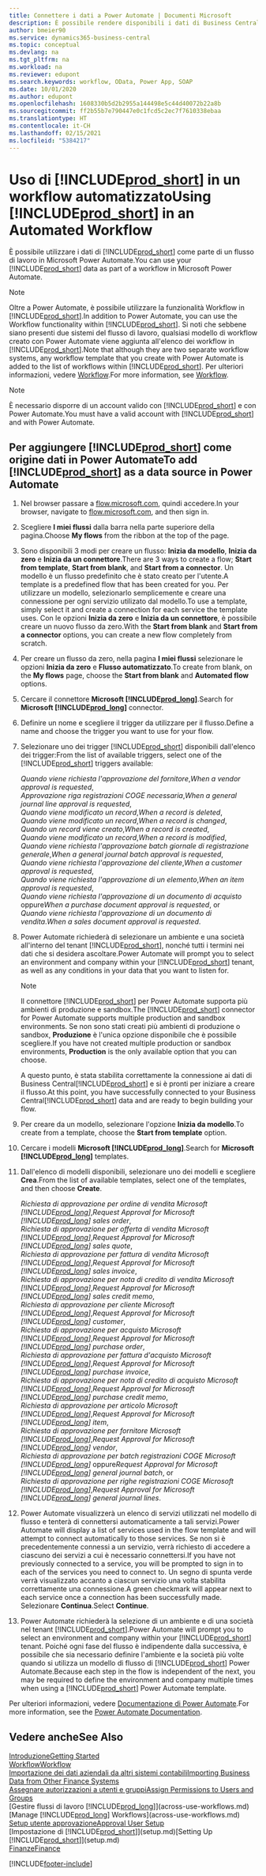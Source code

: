 ```yaml
---
title: Connettere i dati a Power Automate | Documenti Microsoft
description: È possibile rendere disponibili i dati di Business Central come origine dati e specificare un URL OData dei service Web per creare un workflow automatizzato.
author: bmeier90
ms.service: dynamics365-business-central
ms.topic: conceptual
ms.devlang: na
ms.tgt_pltfrm: na
ms.workload: na
ms.reviewer: edupont
ms.search.keywords: workflow, OData, Power App, SOAP
ms.date: 10/01/2020
ms.author: edupont
ms.openlocfilehash: 1608330b5d2b2955a144498e5c44d40072b22a8b
ms.sourcegitcommit: ff2b55b7e790447e0c1fcd5c2ec7f7610338ebaa
ms.translationtype: HT
ms.contentlocale: it-CH
ms.lasthandoff: 02/15/2021
ms.locfileid: "5384217"
---
```

# <a name="using-prod_short-in-an-automated-workflow"></a><span data-ttu-id="bfd76-103">Uso di [!INCLUDE[prod_short](includes/prod_short.md)] in un workflow automatizzato</span><span class="sxs-lookup"><span data-stu-id="bfd76-103">Using [!INCLUDE[prod_short](includes/prod_short.md)] in an Automated Workflow</span></span>

<span data-ttu-id="bfd76-104">È possibile utilizzare i dati di [!INCLUDE[prod_short](includes/prod_short.md)] come parte di un flusso di lavoro in Microsoft Power Automate.</span><span class="sxs-lookup"><span data-stu-id="bfd76-104">You can use your [!INCLUDE[prod_short](includes/prod_short.md)] data as part of a workflow in Microsoft Power Automate.</span></span>

> [!NOTE]
> <span data-ttu-id="bfd76-105">Oltre a Power Automate, è possibile utilizzare la funzionalità Workflow in [!INCLUDE[prod_short](includes/prod_short.md)].</span><span class="sxs-lookup"><span data-stu-id="bfd76-105">In addition to Power Automate, you can use the Workflow functionality within [!INCLUDE[prod_short](includes/prod_short.md)].</span></span> <span data-ttu-id="bfd76-106">Si noti che sebbene siano presenti due sistemi del flusso di lavoro, qualsiasi modello di workflow creato con Power Automate viene aggiunta all'elenco dei workflow in [!INCLUDE[prod_short](includes/prod_short.md)].</span><span class="sxs-lookup"><span data-stu-id="bfd76-106">Note that although they are two separate workflow systems, any workflow template that you create with Power Automate is added to the list of workflows  within [!INCLUDE[prod_short](includes/prod_short.md)].</span></span> <span data-ttu-id="bfd76-107">Per ulteriori informazioni, vedere [Workflow](across-workflow.md).</span><span class="sxs-lookup"><span data-stu-id="bfd76-107">For more information, see [Workflow](across-workflow.md).</span></span>  

> [!NOTE]  
> <span data-ttu-id="bfd76-108">È necessario disporre di un account valido con [!INCLUDE[prod_short](includes/prod_short.md)] e con Power Automate.</span><span class="sxs-lookup"><span data-stu-id="bfd76-108">You must have a valid account with [!INCLUDE[prod_short](includes/prod_short.md)] and with Power Automate.</span></span>  

## <a name="to-add-prod_short-as-a-data-source-in-power-automate"></a><span data-ttu-id="bfd76-109">Per aggiungere [!INCLUDE[prod_short](includes/prod_short.md)] come origine dati in Power Automate</span><span class="sxs-lookup"><span data-stu-id="bfd76-109">To add [!INCLUDE[prod_short](includes/prod_short.md)] as a data source in Power Automate</span></span>

1. <span data-ttu-id="bfd76-110">Nel browser passare a [flow.microsoft.com](https://flow.microsoft.com), quindi accedere.</span><span class="sxs-lookup"><span data-stu-id="bfd76-110">In your browser, navigate to [flow.microsoft.com](https://flow.microsoft.com), and then sign in.</span></span>
2. <span data-ttu-id="bfd76-111">Scegliere **I miei flussi** dalla barra nella parte superiore della pagina.</span><span class="sxs-lookup"><span data-stu-id="bfd76-111">Choose **My flows** from the ribbon at the top of the page.</span></span>
3. <span data-ttu-id="bfd76-112">Sono disponibili 3 modi per creare un flusso: **Inizia da modello**, **Inizia da zero** e **Inizia da un connettore**.</span><span class="sxs-lookup"><span data-stu-id="bfd76-112">There are 3 ways to create a flow; **Start from template**, **Start from blank**, and **Start from a connector**.</span></span> <span data-ttu-id="bfd76-113">Un modello è un flusso predefinito che è stato creato per l'utente.</span><span class="sxs-lookup"><span data-stu-id="bfd76-113">A template is a predefined flow that has been created for you.</span></span> <span data-ttu-id="bfd76-114">Per utilizzare un modello, selezionarlo semplicemente e creare una connessione per ogni servizio utilizato dal modello.</span><span class="sxs-lookup"><span data-stu-id="bfd76-114">To use a template, simply select it and create a connection for each service the template uses.</span></span> <span data-ttu-id="bfd76-115">Con le opzioni **Inizia da zero** e **Inizia da un connettore**, è possibile creare un nuovo flusso da zero.</span><span class="sxs-lookup"><span data-stu-id="bfd76-115">With the **Start from blank** and **Start from a connector** options, you can create a new flow completely from scratch.</span></span>
4. <span data-ttu-id="bfd76-116">Per creare un flusso da zero, nella pagina **I miei flussi** selezionare le opzioni **Inizia da zero** e **Flusso automatizzato**.</span><span class="sxs-lookup"><span data-stu-id="bfd76-116">To create from blank, on the **My flows** page, choose the **Start from blank** and **Automated flow** options.</span></span>
5. <span data-ttu-id="bfd76-117">Cercare il connettore **Microsoft [!INCLUDE[prod_long](includes/prod_long.md)]**.</span><span class="sxs-lookup"><span data-stu-id="bfd76-117">Search for **Microsoft [!INCLUDE[prod_long](includes/prod_long.md)]** connector.</span></span>
6. <span data-ttu-id="bfd76-118">Definire un nome e scegliere il trigger da utilizzare per il flusso.</span><span class="sxs-lookup"><span data-stu-id="bfd76-118">Define a name and choose the trigger you want to use for your flow.</span></span>
7. <span data-ttu-id="bfd76-119">Selezionare uno dei trigger [!INCLUDE[prod_short](includes/prod_short.md)] disponibili dall'elenco dei trigger:</span><span class="sxs-lookup"><span data-stu-id="bfd76-119">From the list of available triggers, select one of the [!INCLUDE[prod_short](includes/prod_short.md)] triggers available:</span></span>  

    <span data-ttu-id="bfd76-120">*Quando viene richiesta l'approvazione del fornitore*,</span><span class="sxs-lookup"><span data-stu-id="bfd76-120">*When a vendor approval is requested*,</span></span>  
    <span data-ttu-id="bfd76-121">*Approvazione riga registrazioni COGE necessaria*,</span><span class="sxs-lookup"><span data-stu-id="bfd76-121">*When a general journal line approval is requested*,</span></span>  
    <span data-ttu-id="bfd76-122">*Quando viene modificato un record*,</span><span class="sxs-lookup"><span data-stu-id="bfd76-122">*When a record is deleted*,</span></span>  
    <span data-ttu-id="bfd76-123">*Quando viene modificato un record*,</span><span class="sxs-lookup"><span data-stu-id="bfd76-123">*When a record is changed*,</span></span>  
    <span data-ttu-id="bfd76-124">*Quando un record viene creato*,</span><span class="sxs-lookup"><span data-stu-id="bfd76-124">*When a record is created*,</span></span>  
    <span data-ttu-id="bfd76-125">*Quando viene modificato un record*,</span><span class="sxs-lookup"><span data-stu-id="bfd76-125">*When a record is modified*,</span></span>  
    <span data-ttu-id="bfd76-126">*Quando viene richiesta l'approvazione batch giornale di registrazione generale*,</span><span class="sxs-lookup"><span data-stu-id="bfd76-126">*When a general journal batch approval is requested*,</span></span>  
    <span data-ttu-id="bfd76-127">*Quando viene richiesta l'approvazione del cliente*,</span><span class="sxs-lookup"><span data-stu-id="bfd76-127">*When a customer approval is requested*,</span></span>  
    <span data-ttu-id="bfd76-128">*Quando viene richiesta l'approvazione di un elemento*,</span><span class="sxs-lookup"><span data-stu-id="bfd76-128">*When an item approval is requested*,</span></span>  
    <span data-ttu-id="bfd76-129">*Quando viene richiesta l'approvazione di un documento di acquisto* oppure</span><span class="sxs-lookup"><span data-stu-id="bfd76-129">*When a purchase document approval is requested*, or</span></span>  
    <span data-ttu-id="bfd76-130">*Quando viene richiesta l'approvazione di un documento di vendita*.</span><span class="sxs-lookup"><span data-stu-id="bfd76-130">*When a sales document approval is requested*.</span></span>

8. <span data-ttu-id="bfd76-131">Power Automate richiederà di selezionare un ambiente e una società all'interno del tenant [!INCLUDE[prod_short](includes/prod_short.md)], nonché tutti i termini nei dati che si desidera ascoltare.</span><span class="sxs-lookup"><span data-stu-id="bfd76-131">Power Automate will prompt you to select an environment and company within your [!INCLUDE[prod_short](includes/prod_short.md)] tenant, as well as any conditions in your data that you want to listen for.</span></span>

    > [!NOTE]
    > <span data-ttu-id="bfd76-132">Il connettore [!INCLUDE[prod_short](includes/prod_short.md)] per Power Automate supporta più ambienti di produzione e sandbox.</span><span class="sxs-lookup"><span data-stu-id="bfd76-132">The [!INCLUDE[prod_short](includes/prod_short.md)] connector for Power Automate supports multiple production and sandbox environments.</span></span> <span data-ttu-id="bfd76-133">Se non sono stati creati più ambienti di produzione o sandbox, **Produzione** è l'unica opzione disponibile che è possibile scegliere.</span><span class="sxs-lookup"><span data-stu-id="bfd76-133">If you have not created multiple production or sandbox environments, **Production** is the only available option that you can choose.</span></span>  

    <span data-ttu-id="bfd76-134">A questo punto, è stata stabilita correttamente la connessione ai dati di Business Central[!INCLUDE[prod_short](includes/prod_short.md)] e si è pronti per iniziare a creare il flusso.</span><span class="sxs-lookup"><span data-stu-id="bfd76-134">At this point, you have successfully connected to your Business Central[!INCLUDE[prod_short](includes/prod_short.md)] data and are ready to begin building your flow.</span></span>

9. <span data-ttu-id="bfd76-135">Per creare da un modello, selezionare l'opzione **Inizia da modello**.</span><span class="sxs-lookup"><span data-stu-id="bfd76-135">To create from a template, choose the **Start from template** option.</span></span>
10. <span data-ttu-id="bfd76-136">Cercare i modelli **Microsoft [!INCLUDE[prod_long](includes/prod_long.md)]**.</span><span class="sxs-lookup"><span data-stu-id="bfd76-136">Search for **Microsoft [!INCLUDE[prod_long](includes/prod_long.md)]** templates.</span></span>
11. <span data-ttu-id="bfd76-137">Dall'elenco di modelli disponibili, selezionare uno dei modelli e scegliere **Crea**.</span><span class="sxs-lookup"><span data-stu-id="bfd76-137">From the list of available templates, select one of the templates, and then choose **Create**.</span></span>  

    <span data-ttu-id="bfd76-138">*Richiesta di approvazione per ordine di vendita Microsoft [!INCLUDE[prod_long](includes/prod_long.md)]*,</span><span class="sxs-lookup"><span data-stu-id="bfd76-138">*Request Approval for Microsoft [!INCLUDE[prod_long](includes/prod_long.md)] sales order*,</span></span>  
    <span data-ttu-id="bfd76-139">*Richiesta di approvazione per offerta di vendita Microsoft [!INCLUDE[prod_long](includes/prod_long.md)]*,</span><span class="sxs-lookup"><span data-stu-id="bfd76-139">*Request Approval for Microsoft [!INCLUDE[prod_long](includes/prod_long.md)] sales quote*,</span></span>  
    <span data-ttu-id="bfd76-140">*Richiesta di approvazione per fattura di vendita Microsoft [!INCLUDE[prod_long](includes/prod_long.md)]*,</span><span class="sxs-lookup"><span data-stu-id="bfd76-140">*Request Approval for Microsoft [!INCLUDE[prod_long](includes/prod_long.md)] sales invoice*,</span></span>  
    <span data-ttu-id="bfd76-141">*Richiesta di approvazione per nota di credito di vendita Microsoft [!INCLUDE[prod_long](includes/prod_long.md)]*,</span><span class="sxs-lookup"><span data-stu-id="bfd76-141">*Request Approval for Microsoft [!INCLUDE[prod_long](includes/prod_long.md)] sales credit memo*,</span></span>  
    <span data-ttu-id="bfd76-142">*Richiesta di approvazione per cliente Microsoft [!INCLUDE[prod_long](includes/prod_long.md)]*,</span><span class="sxs-lookup"><span data-stu-id="bfd76-142">*Request Approval for Microsoft [!INCLUDE[prod_long](includes/prod_long.md)] customer*,</span></span>  
    <span data-ttu-id="bfd76-143">*Richiesta di approvazione per acquisto Microsoft [!INCLUDE[prod_long](includes/prod_long.md)]*,</span><span class="sxs-lookup"><span data-stu-id="bfd76-143">*Request Approval for Microsoft [!INCLUDE[prod_long](includes/prod_long.md)] purchase order*,</span></span>  
    <span data-ttu-id="bfd76-144">*Richiesta di approvazione per fattura d'acquisto Microsoft [!INCLUDE[prod_long](includes/prod_long.md)]*,</span><span class="sxs-lookup"><span data-stu-id="bfd76-144">*Request Approval for Microsoft [!INCLUDE[prod_long](includes/prod_long.md)] purchase invoice*,</span></span>  
    <span data-ttu-id="bfd76-145">*Richiesta di approvazione per nota di credito di acquisto Microsoft [!INCLUDE[prod_long](includes/prod_long.md)]*,</span><span class="sxs-lookup"><span data-stu-id="bfd76-145">*Request Approval for Microsoft [!INCLUDE[prod_long](includes/prod_long.md)] purchase credit memo*,</span></span>  
    <span data-ttu-id="bfd76-146">*Richiesta di approvazione per articolo Microsoft [!INCLUDE[prod_long](includes/prod_long.md)]*,</span><span class="sxs-lookup"><span data-stu-id="bfd76-146">*Request Approval for Microsoft [!INCLUDE[prod_long](includes/prod_long.md)] item*,</span></span>  
    <span data-ttu-id="bfd76-147">*Richiesta di approvazione per fornitore Microsoft [!INCLUDE[prod_long](includes/prod_long.md)]*,</span><span class="sxs-lookup"><span data-stu-id="bfd76-147">*Request Approval for Microsoft [!INCLUDE[prod_long](includes/prod_long.md)] vendor*,</span></span>  
    <span data-ttu-id="bfd76-148">*Richiesta di approvazione per batch registrazioni COGE Microsoft [!INCLUDE[prod_long](includes/prod_long.md)]* oppure</span><span class="sxs-lookup"><span data-stu-id="bfd76-148">*Request Approval for Microsoft [!INCLUDE[prod_long](includes/prod_long.md)] general journal batch*, or</span></span>    
    <span data-ttu-id="bfd76-149">*Richiesta di approvazione per righe registrazioni COGE Microsoft [!INCLUDE[prod_long](includes/prod_long.md)]*,</span><span class="sxs-lookup"><span data-stu-id="bfd76-149">*Request Approval for Microsoft [!INCLUDE[prod_long](includes/prod_long.md)] general journal lines*.</span></span>  
12. <span data-ttu-id="bfd76-150">Power Automate visualizzerà un elenco di servizi utilizzati nel modello di flusso e tenterà di connettersi automaticamente a tali servizi.</span><span class="sxs-lookup"><span data-stu-id="bfd76-150">Power Automate will display a list of services used in the flow template and will attempt to connect automatically to those services.</span></span> <span data-ttu-id="bfd76-151">Se non si è precedentemente connessi a un servizio, verrà richiesto di accedere a ciascuno dei servizi a cui è necessario connettersi.</span><span class="sxs-lookup"><span data-stu-id="bfd76-151">If you have not previously connected to a service, you will be prompted to sign in to each of the services you need to connect to.</span></span> <span data-ttu-id="bfd76-152">Un segno di spunta verde verrà visualizzato accanto a ciascun servizio una volta stabilita correttamente una connessione.</span><span class="sxs-lookup"><span data-stu-id="bfd76-152">A green checkmark will appear next to each service once a connection has been successfully made.</span></span> <span data-ttu-id="bfd76-153">Selezionare **Continua**.</span><span class="sxs-lookup"><span data-stu-id="bfd76-153">Select **Continue**.</span></span>
13. <span data-ttu-id="bfd76-154">Power Automate richiederà la selezione di un ambiente e di una società nel tenant [!INCLUDE[prod_short](includes/prod_short.md)].</span><span class="sxs-lookup"><span data-stu-id="bfd76-154">Power Automate will prompt you to select an environment and company within your [!INCLUDE[prod_short](includes/prod_short.md)] tenant.</span></span> <span data-ttu-id="bfd76-155">Poiché ogni fase del flusso è indipendente dalla successiva, è possibile che sia necessario definire l'ambiente e la società più volte quando si utilizza un modello di flusso di [!INCLUDE[prod_short](includes/prod_short.md)] Power Automate.</span><span class="sxs-lookup"><span data-stu-id="bfd76-155">Because each step in the flow is independent of the next, you may be required to define the environment and company multiple times when using a [!INCLUDE[prod_short](includes/prod_short.md)] Power Automate template.</span></span>

<span data-ttu-id="bfd76-156">Per ulteriori informazioni, vedere [Documentazione di Power Automate](/power-automate/getting-started).</span><span class="sxs-lookup"><span data-stu-id="bfd76-156">For more information, see the [Power Automate Documentation](/power-automate/getting-started).</span></span>

## <a name="see-also"></a><span data-ttu-id="bfd76-157">Vedere anche</span><span class="sxs-lookup"><span data-stu-id="bfd76-157">See Also</span></span>

[<span data-ttu-id="bfd76-158">Introduzione</span><span class="sxs-lookup"><span data-stu-id="bfd76-158">Getting Started</span></span>](product-get-started.md)  
[<span data-ttu-id="bfd76-159">Workflow</span><span class="sxs-lookup"><span data-stu-id="bfd76-159">Workflow</span></span>](across-workflow.md)  
[<span data-ttu-id="bfd76-160">Importazione dei dati aziendali da altri sistemi contabili</span><span class="sxs-lookup"><span data-stu-id="bfd76-160">Importing Business Data from Other Finance Systems</span></span>](across-import-data-configuration-packages.md)  
[<span data-ttu-id="bfd76-161">Assegnare autorizzazioni a utenti e gruppi</span><span class="sxs-lookup"><span data-stu-id="bfd76-161">Assign Permissions to Users and Groups</span></span>](ui-define-granular-permissions.md)  
<span data-ttu-id="bfd76-162">[Gestire flussi di lavoro [!INCLUDE[prod_long](includes/prod_long.md)]](across-use-workflows.md)</span><span class="sxs-lookup"><span data-stu-id="bfd76-162">[Manage [!INCLUDE[prod_long](includes/prod_long.md)] Workflows](across-use-workflows.md)</span></span>  
[<span data-ttu-id="bfd76-163">Setup utente approvazione</span><span class="sxs-lookup"><span data-stu-id="bfd76-163">Approval User Setup</span></span>](across-how-to-set-up-approval-users.md)  
<span data-ttu-id="bfd76-164">[Impostazione di [!INCLUDE[prod_short](includes/prod_short.md)]](setup.md)</span><span class="sxs-lookup"><span data-stu-id="bfd76-164">[Setting Up [!INCLUDE[prod_short](includes/prod_short.md)]](setup.md)</span></span>  
[<span data-ttu-id="bfd76-165">Finanze</span><span class="sxs-lookup"><span data-stu-id="bfd76-165">Finance</span></span>](finance.md)  


[!INCLUDE[footer-include](includes/footer-banner.md)]